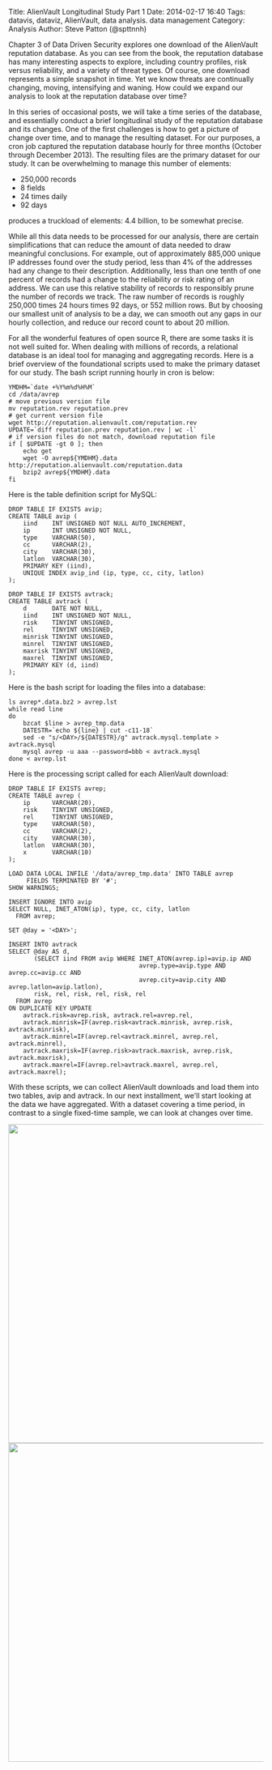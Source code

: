 Title: AlienVault Longitudinal Study Part 1
Date: 2014-02-17 16:40
Tags: datavis, dataviz, AlienVault, data analysis. data management
Category: Analysis
Author: Steve Patton (@spttnnh)

Chapter 3 of Data Driven Security explores one download of the AlienVault reputation database. As you can see from the book, the reputation database has many interesting aspects to explore, including country profiles, risk versus reliability, and a variety of threat types. Of course, one download represents a simple snapshot in time. Yet we know threats are continually changing, moving, intensifying and waning. How could we expand our analysis to look at the reputation database over time?

In this series of occasional posts, we will take a time series of the database, and essentially conduct a brief longitudinal study of the reputation database and its changes. One of the first challenges is how to get a picture of change over time, and to manage the resulting dataset. For our purposes, a cron job captured the reputation database hourly for three months (October through December 2013). The resulting files are the primary dataset for our study. It can be overwhelming to manage this number of elements:

 * 250,000 records
 * 8 fields
 * 24 times daily
 * 92 days

produces a truckload of elements: 4.4 billion, to be somewhat precise.

While all this data needs to be processed for our analysis, there are certain simplifications that can reduce the amount of data needed to draw meaningful conclusions. For example, out of approximately 885,000 unique IP addresses found over the study period, less than 4% of the addresses had any change to their description. Additionally, less than one tenth of one percent of records had a change to the reliability or risk rating of an address. We can use this relative stability of records to responsibly prune the number of records we track. The raw number of records is roughly 250,000 times 24 hours times 92 days, or 552 million rows. But by choosing our smallest unit of analysis to be a day, we can smooth out any gaps in our hourly collection, and reduce our record count to about 20 million.

For all the wonderful features of open source R, there are some tasks it is not well suited for. When dealing with millions of records, a relational database is an ideal tool for managing and aggregating records. Here is a brief overview of the foundational scripts used to make the primary dataset for our study. The bash script running hourly in cron is below:

    YMDHM=`date +%Y%m%d%H%M`
    cd /data/avrep
    # move previous version file
    mv reputation.rev reputation.prev
    # get current version file
    wget http://reputation.alienvault.com/reputation.rev
    UPDATE=`diff reputation.prev reputation.rev | wc -l`
    # if version files do not match, download reputation file
    if [ $UPDATE -gt 0 ]; then
        echo get
        wget -O avrep${YMDHM}.data http://reputation.alienvault.com/reputation.data
        bzip2 avrep${YMDHM}.data
    fi

Here is the table definition script for MySQL:

    DROP TABLE IF EXISTS avip;
    CREATE TABLE avip (
        iind    INT UNSIGNED NOT NULL AUTO_INCREMENT,
        ip      INT UNSIGNED NOT NULL,
        type    VARCHAR(50),
        cc      VARCHAR(2),
        city    VARCHAR(30),
        latlon  VARCHAR(30),
        PRIMARY KEY (iind),
        UNIQUE INDEX avip_ind (ip, type, cc, city, latlon)
    );
    
    DROP TABLE IF EXISTS avtrack;
    CREATE TABLE avtrack (
        d       DATE NOT NULL,
        iind    INT UNSIGNED NOT NULL,
        risk    TINYINT UNSIGNED,
        rel     TINYINT UNSIGNED,
        minrisk TINYINT UNSIGNED,
        minrel  TINYINT UNSIGNED,
        maxrisk TINYINT UNSIGNED,
        maxrel  TINYINT UNSIGNED,
        PRIMARY KEY (d, iind)
    );

Here is the bash script for loading the files into a database:

    ls avrep*.data.bz2 > avrep.lst
    while read line
    do
        bzcat $line > avrep_tmp.data
        DATESTR=`echo ${line} | cut -c11-18`
        sed -e "s/<DAY>/${DATESTR}/g" avtrack.mysql.template > avtrack.mysql
        mysql avrep -u aaa --password=bbb < avtrack.mysql
    done < avrep.lst

Here is the processing script called for each AlienVault download:

    DROP TABLE IF EXISTS avrep;
    CREATE TABLE avrep (
        ip      VARCHAR(20),
        risk    TINYINT UNSIGNED,
        rel     TINYINT UNSIGNED,
        type    VARCHAR(50),
        cc      VARCHAR(2),
        city    VARCHAR(30),
        latlon  VARCHAR(30),
        x       VARCHAR(10)
    );
    
    LOAD DATA LOCAL INFILE '/data/avrep_tmp.data' INTO TABLE avrep
         FIELDS TERMINATED BY '#';
    SHOW WARNINGS;
    
    INSERT IGNORE INTO avip
    SELECT NULL, INET_ATON(ip), type, cc, city, latlon
      FROM avrep;
    
    SET @day = '<DAY>';
    
    INSERT INTO avtrack
    SELECT @day AS d,
           (SELECT iind FROM avip WHERE INET_ATON(avrep.ip)=avip.ip AND 
                                        avrep.type=avip.type AND avrep.cc=avip.cc AND
                                        avrep.city=avip.city AND avrep.latlon=avip.latlon),
           risk, rel, risk, rel, risk, rel
      FROM avrep
    ON DUPLICATE KEY UPDATE
        avtrack.risk=avrep.risk, avtrack.rel=avrep.rel,
        avtrack.minrisk=IF(avrep.risk<avtrack.minrisk, avrep.risk, avtrack.minrisk),
        avtrack.minrel=IF(avrep.rel<avtrack.minrel, avrep.rel, avtrack.minrel),
        avtrack.maxrisk=IF(avrep.risk>avtrack.maxrisk, avrep.risk, avtrack.maxrisk),
        avtrack.maxrel=IF(avrep.rel>avtrack.maxrel, avrep.rel, avtrack.maxrel);

With these scripts, we can collect AlienVault downloads and load them into two tables, avip and avtrack. In our next installment, we'll start looking at the data we have aggregated. With a dataset covering a time period, in contrast to a single fixed-time sample, we can look at changes over time.

<center><img src="/blog/images/2014/02/USaddr.svg" width="630" style="max-width:100%"/></center>
<center><img src="/blog/images/2014/02/RUaddr.svg" width="630" style="max-width:100%"/></center>
